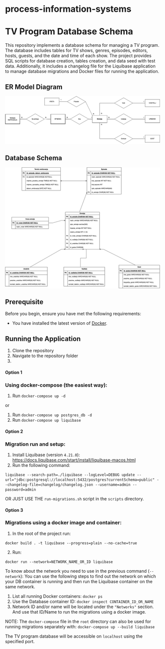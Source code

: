 # process-information-systems
# TV Program Database Schema

This repository implements a database schema for managing a TV program. The database includes tables for TV shows, genres, episodes, editors, hosts, guests, and the date and time of each show. The project provides SQL scripts for database creation, tables creation, and data seed with test data. Additionally, it includes a changelog file for the Liquibase application to manage database migrations and Docker files for running the application.

## ER Model Diagram

![ER Model Diagram](er_model.png)

## Database Schema
![Database Schema](er_model_baze.png)

## Prerequisite
Before you begin, ensure you have met the following requirements:
- You have installed the latest version of [Docker](https://docs.docker.com/get-docker/).

## Running the Application
1. Clone the repository
2. Navigate to the repository folder
3.
#### Option 1
### Using docker-compose (the easiest way):
1. Run `docker-compose up -d` 

or

1. Run `docker-compose up postgres_db -d`
2. Run `docker-compose up liquibase`


#### Option 2
### Migration run and setup:
1. Install Liquibase (version `4.21.0`): https://docs.liquibase.com/start/install/liquibase-macos.html
2. Run the following command:
```shell
liquibase --search-path=./liquibase --logLevel=DEBUG update --url="jdbc:postgresql://localhost:5432/postgres?currentSchema=public" --changelog-file=changelog/changelog.json --username=admin --password=admin
```
OR JUST USE THE `run-migrations.sh` script in the `scripts` directory.


#### Option 3
### Migrations using a docker image and container:
1. In the root of the project run:
```shell 
docker build . -t liquibase --progress=plain --no-cache=true
```
2. Run:
```shell
docker run --network=NETWORK_NAME_OR_ID liquibase
```

To know about the network you need to use in the previous command (`--network`):
You can use the following steps to find out the network on which your DB container is running and then run the Liquibase container on the same network.
1. List all running Docker containers: `docker ps`
2. Use the Database container ID: `docker inspect CONTAINER_ID_OR_NAME`
3. Network ID and/or name will be located under the `"Networks"` section. And use that ID/Name to run the migrations using a docker image.

NOTE: The `docker-compose` file in the `root` directory can also be used for running migrations separately with: `docker-compose up --build liquibase`

The TV program database will be accessible on `localhost` using the specified port.